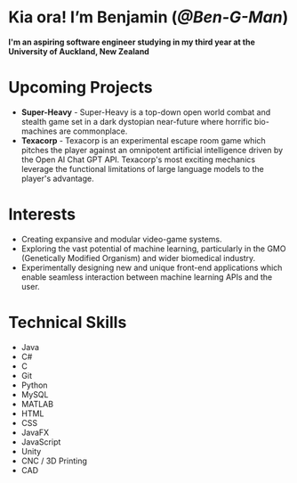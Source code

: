 # Kia ora! I’m Benjamin (*@Ben-G-Man*)

**I'm an aspiring software engineer studying in my third year at the University of Auckland, New Zealand**

# Upcoming Projects
- **Super-Heavy** - Super-Heavy is a top-down open world combat and stealth game set in a dark dystopian near-future where horrific bio-machines are commonplace.
- **Texacorp** - Texacorp is an experimental escape room game which pitches the player against an omnipotent artificial intelligence driven by the Open AI Chat GPT API. Texacorp's most exciting mechanics leverage the functional limitations of large language models to the player's advantage.

# Interests
- Creating expansive and modular video-game systems.
- Exploring the vast potential of machine learning, particularly in the GMO (Genetically Modified Organism) and wider biomedical industry.
- Experimentally designing new and unique front-end applications which enable seamless interaction between machine learning APIs and the user.

# Technical Skills
- Java
- C#
- C
- Git
- Python
- MySQL
- MATLAB
- HTML
- CSS
- JavaFX
- JavaScript
- Unity
- CNC / 3D Printing
- CAD
